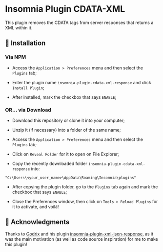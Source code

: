 # Insomnia Plugin CDATA-XML

This plugin removes the CDATA tags from server responses that returns a XML within it.

## 🚀 Installation

### Via NPM

- Access the `Application > Preferences` menu and then select the `Plugins` tab;

- Enter the plugin name `insomnia-plugin-cdata-xml-response` and click `Install Plugin`;

- After installed, mark the checkbox that says `ENABLE`;

### OR... via Download

- Download this repository or clone it into your computer;

- Unzip it (if necessary) into a folder of the same name;

- Access the `Application > Preferences` menu and then select the `Plugins` tab;

- Click on `Reveal Folder` for it to open  on File Explorer;

- Copy the recently downloaded folder `insomnia-plugin-cdata-xml-response` into:
~~~
"C:\Users\<your_user_name>\AppData\Roaming\Insomnia\plugins"
~~~

- After copying the plugin folder, go to the `Plugins` tab again and mark the checkbox that says `ENABLE`;

- Close the Preferences window, then click on `Tools > Reload Plugins` for it to activate, and voilà!

## 🤝 Acknowledgments

Thanks to [Godrix](https://github.com/godrix) and his plugin [insomnia-plugin-xml-json-response](https://github.com/godrix/insomnia-plugin-xml-json-response), as it was the main motivation (as well as code source inspiration) for me to make this plugin! 
